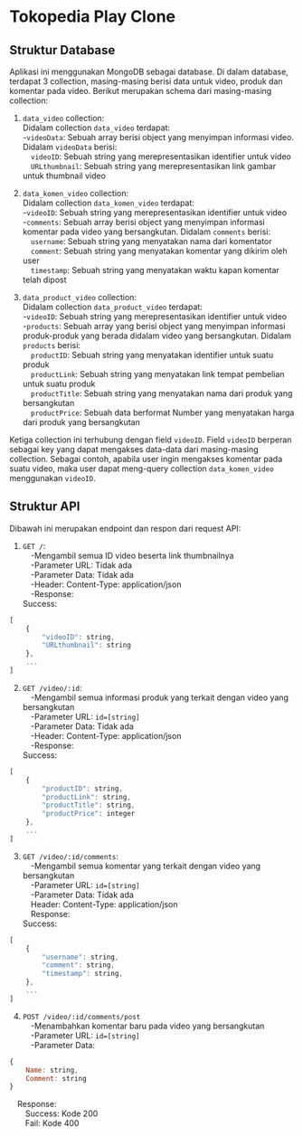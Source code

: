 # Tokopedia Play Clone
## Struktur Database
Aplikasi ini menggunakan MongoDB sebagai database. Di dalam database, terdapat 3 collection, masing-masing berisi data untuk video, produk dan komentar pada video. Berikut merupakan schema dari masing-masing collection:

1. `data_video` collection:<br />
Didalam collection `data_video` terdapat:<br />
-`videoData`: Sebuah array berisi object yang menyimpan informasi video. Didalam `videoData` berisi:<br />
    &emsp;`videoID`: Sebuah string yang merepresentasikan identifier untuk video<br />
    &emsp;`URLthumbnail`: Sebuah string yang merepresentasikan link gambar untuk thumbnail video<br />

2. `data_komen_video` collection:<br />
Didalam collection `data_komen_video` terdapat:<br />
-`videoID`: Sebuah string yang merepresentasikan identifier untuk video<br />
-`comments`: Sebuah array berisi object yang menyimpan informasi komentar pada video yang bersangkutan. Didalam `comments` berisi:<br />
    &emsp;`username`: Sebuah string yang menyatakan nama dari komentator<br />
    &emsp;`comment`: Sebuah string yang menyatakan komentar yang dikirim oleh user<br />
    &emsp;`timestamp`: Sebuah string yang menyatakan waktu kapan komentar telah dipost<br />

3. `data_product_video` collection:<br />
Didalam collection `data_product_video` terdapat:<br />
-`videoID`: Sebuah string yang merepresentasikan identifier untuk video<br />
-`products`: Sebuah array yang berisi object yang menyimpan informasi produk-produk yang berada didalam video yang bersangkutan. Didalam `products` berisi:<br />
    &emsp;`productID`: Sebuah string yang menyatakan identifier untuk suatu produk<br />
    &emsp;`productLink`: Sebuah string yang menyatakan link tempat pembelian untuk suatu produk<br />
    &emsp;`productTitle`: Sebuah string yang menyatakan nama dari produk yang bersangkutan<br />
    &emsp;`productPrice`: Sebuah data berformat Number yang menyatakan harga dari produk yang bersangkutan<br />

Ketiga collection ini terhubung dengan field `videoID`. Field `videoID` berperan sebagai key yang dapat mengakses data-data dari masing-masing collection. Sebagai contoh, apabila user ingin mengakses komentar pada suatu video, maka user dapat meng-query collection `data_komen_video` menggunakan `videoID`.

## Struktur API
Dibawah ini merupakan endpoint dan respon dari request API:<br />
1. `GET /`:<br />
&emsp;-Mengambil semua ID video beserta link thumbnailnya<br />
&emsp;-Parameter URL: Tidak ada<br />
&emsp;-Parameter Data: Tidak ada<br />
&emsp;-Header: Content-Type: application/json<br />
&emsp;-Response:<br />
Success: <br />
```javascript
[
    {
        "videoID": string,
        "URLthumbnail": string
    },
    ...
]
```

2. `GET /video/:id`:<br />
&emsp;-Mengambil semua informasi produk yang terkait dengan video yang bersangkutan<br />
&emsp;-Parameter URL: `id=[string]`<br />
&emsp;-Parameter Data: Tidak ada<br />
&emsp;-Header: Content-Type: application/json<br />
&emsp;-Response: <br />
Success: <br />
```javascript
[
    {
        "productID": string,
        "productLink": string,
        "productTitle": string,
        "productPrice": integer
    },
    ...
]
```

3. `GET /video/:id/comments`:<br />
&emsp;-Mengambil semua komentar yang terkait dengan video yang bersangkutan<br />
&emsp;-Parameter URL: `id=[string]`<br />
&emsp;-Parameter Data: Tidak ada<br />
&emsp;Header: Content-Type: application/json<br />
&emsp;Response: <br />
Success: <br />
```javascript
[
    {
        "username": string,
        "comment": string,
        "timestamp": string,
    },
    ...
]
```

4. `POST /video/:id/comments/post`<br />
&emsp;-Menambahkan komentar baru pada video yang bersangkutan<br />
&emsp;-Parameter URL: `id=[string]`<br />
&emsp;-Parameter Data: <br />
```javascript
{
    Name: string,
    Comment: string
}
```
&emsp;Response: <br />
&emsp;&emsp;Success: Kode 200<br />
&emsp;&emsp;Fail: Kode 400
